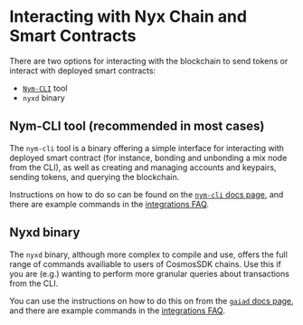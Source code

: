 # Interacting with Nyx Chain and Smart Contracts

There are two options for interacting with the blockchain to send tokens or interact with deployed smart contracts: 
* [`Nym-CLI`](../tools/nym-cli.md) tool 
* `nyxd` binary

## Nym-CLI tool (recommended in most cases) 
The `nym-cli` tool is a binary offering a simple interface for interacting with deployed smart contract (for instance, bonding and unbonding a mix node from the CLI), as well as creating and managing accounts and keypairs, sending tokens, and querying the blockchain. 

Instructions on how to do so can be found on the [`nym-cli` docs page](../tools/nym-cli.md), and there are example commands in the [integrations FAQ](https://nymtech.net/developers/integrations/faq.html).

## Nyxd binary 
The `nyxd` binary, although more complex to compile and use, offers the full range of commands availiable to users of CosmosSDK chains. Use this if you are (e.g.) wanting to perform more granular queries about transactions from the CLI. 

You can use the instructions on how to do this on from the [`gaiad` docs page](https://hub.cosmos.network/main/delegators/delegator-guide-cli.html#querying-the-state), and there are example commands in the [integrations FAQ](https://nymtech.net/developers/integrations/faq.html).


